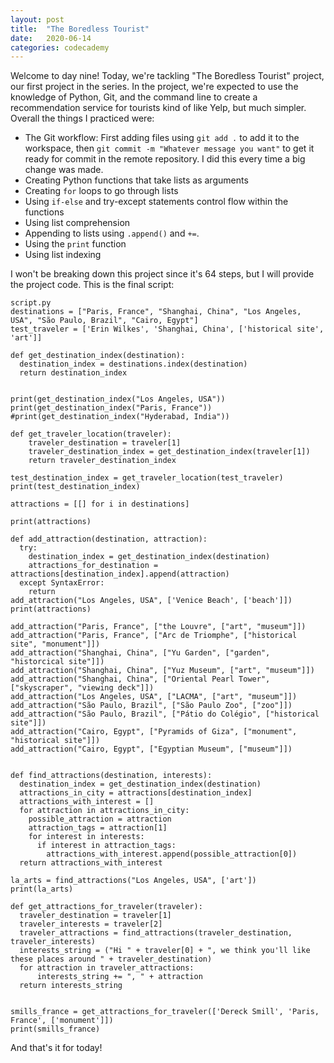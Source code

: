 ```yaml
---
layout: post
title:  "The Boredless Tourist"
date:   2020-06-14
categories: codecademy
---
```

Welcome to day nine! Today, we're tackling "The Boredless Tourist" project, our first project in the series. In the project, we're expected to use the knowledge of Python, Git, and the command line to create a recommendation service for tourists kind of like Yelp, but much simpler. Overall the things I practiced were:

- The Git workflow: First adding files using `git add .`  to add it to the workspace, then `git commit -m "Whatever message you want"` to get it ready for commit in the remote repository. I did this every time a big change was made.
- Creating Python functions that take lists as arguments
- Creating `for` loops to go through lists
- Using `if-else` and try-except statements control flow within the functions
- Using list comprehension
- Appending to lists using `.append()` and `+=`.
- Using the `print` function
- Using list indexing

I won't be breaking down this project since it's 64 steps, but I will provide the project code. This is the final script:

```
script.py
destinations = ["Paris, France", "Shanghai, China", "Los Angeles, USA", "São Paulo, Brazil", "Cairo, Egypt"]
test_traveler = ['Erin Wilkes', 'Shanghai, China', ['historical site', 'art']]

def get_destination_index(destination):
  destination_index = destinations.index(destination)
  return destination_index
  

print(get_destination_index("Los Angeles, USA")) 
print(get_destination_index("Paris, France"))  
#print(get_destination_index("Hyderabad, India"))

def get_traveler_location(traveler):
    traveler_destination = traveler[1]
    traveler_destination_index = get_destination_index(traveler[1])
    return traveler_destination_index

test_destination_index = get_traveler_location(test_traveler)
print(test_destination_index)

attractions = [[] for i in destinations]

print(attractions)

def add_attraction(destination, attraction):
  try:
    destination_index = get_destination_index(destination)
    attractions_for_destination = attractions[destination_index].append(attraction)
  except SyntaxError:
    return
add_attraction("Los Angeles, USA", ['Venice Beach', ['beach']])
print(attractions)

add_attraction("Paris, France", ["the Louvre", ["art", "museum"]])
add_attraction("Paris, France", ["Arc de Triomphe", ["historical site", "monument"]])
add_attraction("Shanghai, China", ["Yu Garden", ["garden", "historcical site"]])
add_attraction("Shanghai, China", ["Yuz Museum", ["art", "museum"]])
add_attraction("Shanghai, China", ["Oriental Pearl Tower", ["skyscraper", "viewing deck"]])
add_attraction("Los Angeles, USA", ["LACMA", ["art", "museum"]])
add_attraction("São Paulo, Brazil", ["São Paulo Zoo", ["zoo"]])
add_attraction("São Paulo, Brazil", ["Pátio do Colégio", ["historical site"]])
add_attraction("Cairo, Egypt", ["Pyramids of Giza", ["monument", "historical site"]])
add_attraction("Cairo, Egypt", ["Egyptian Museum", ["museum"]])


def find_attractions(destination, interests):
  destination_index = get_destination_index(destination)
  attractions_in_city = attractions[destination_index]
  attractions_with_interest = []
  for attraction in attractions_in_city:
    possible_attraction = attraction
    attraction_tags = attraction[1]
    for interest in interests:
      if interest in attraction_tags:
        attractions_with_interest.append(possible_attraction[0])
  return attractions_with_interest

la_arts = find_attractions("Los Angeles, USA", ['art'])
print(la_arts)

def get_attractions_for_traveler(traveler):
  traveler_destination = traveler[1]
  traveler_interests = traveler[2]
  traveler_attractions = find_attractions(traveler_destination, traveler_interests)
  interests_string = ("Hi " + traveler[0] + ", we think you'll like these places around " + traveler_destination)
  for attraction in traveler_attractions:
	  interests_string += ", " + attraction
  return interests_string


smills_france = get_attractions_for_traveler(['Dereck Smill', 'Paris, France', ['monument']])
print(smills_france)
```

And that's it for today!
